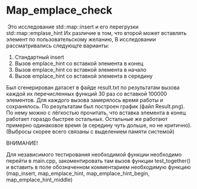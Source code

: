 # Map_emplace_check

 Это исследование std::map::insert и его перегрузки std::map::emplase_hint
 Их различие в том, что второй может вставлять элемент по пользовательскому желанию, В исследовании рассматривались следующте варианты: 
 
 1) Стандартный insert
 2) Вызов emplace_hint со вставкой элемента в конец 
 3) Вызов emplace_hint со вставкой элемента в начало 
 4) Вызов emplace_hint со вставкой элемента в середину 

Был сгенерирован датасет в файде result.txt по результатам вызова каждой их перечисленных функций 30 раз со вставкой 100000 элементов. Для каждого вызова замерялось время работы и сохранялось. По результатам был построен график (файл Result.png). По нему можно с лёгкостью прочитать, что вставка элемента в конец работает гораздо быстрее остальных. Остальные же работают примерно одинаковое время (в середину чуть дольше, но не критично). (Выбросы скорее всего связаны с выделением памяти системой) 

ВНИМАНИЕ!

Для независимого тестирования необходимой функции необходимо перейти в main.cpp, закоментировать там вызов функции test_together() и вставить в поле обозначенном комментарием необходимую функцию (map_insert, map_emplace_hint, map_emplace_hint_begin, map_emplace_hint_middle)
